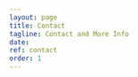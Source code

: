 ```yaml
---
layout: page
title: Contact
tagline: Contact and More Info
date: 
ref: contact
order: 1
---
```


<!-- [Go to the Home Page]({{ '/' | absolute_url }}) -->
